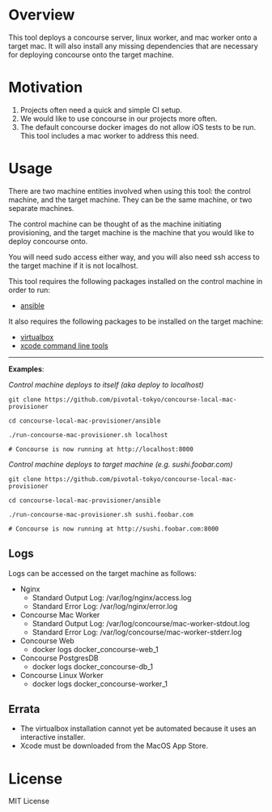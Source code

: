 # Overview

This tool deploys a concourse server, linux worker, and mac worker onto a target mac. It will also install any missing dependencies that are necessary for deploying concourse onto the target machine.

# Motivation

1. Projects often need a quick and simple CI setup.
1. We would like to use concourse in our projects more often.
1. The default concourse docker images do not allow iOS tests to be run. This tool includes a mac worker to address this need.

# Usage

There are two machine entities involved when using this tool: the control machine, and the target machine. They can be the same machine, or two separate machines.

The control machine can be thought of as the machine initiating provisioning, and the target machine is the machine that you would like to deploy concourse onto. 

You will need sudo access either way, and you will also need ssh access to the target machine if it is not localhost.

This tool requires the following packages installed on the control machine in order to run:
  * [ansible](http://docs.ansible.com/ansible/)

It also requires the following packages to be installed on the target machine:
  * [virtualbox](https://www.virtualbox.org/)
  * [xcode command line tools](https://developer.apple.com/xcode/)

----

**Examples**:

*Control machine deploys to itself (aka deploy to localhost)*

```
git clone https://github.com/pivotal-tokyo/concourse-local-mac-provisioner

cd concourse-local-mac-provisioner/ansible

./run-concourse-mac-provisioner.sh localhost

# Concourse is now running at http://localhost:8000
```

*Control machine deploys to target machine (e.g. sushi.foobar.com)*

```
git clone https://github.com/pivotal-tokyo/concourse-local-mac-provisioner

cd concourse-local-mac-provisioner/ansible

./run-concourse-mac-provisioner.sh sushi.foobar.com

# Concourse is now running at http://sushi.foobar.com:8000
```

## Logs

Logs can be accessed on the target machine as follows:

  * Nginx
    * Standard Output Log: /var/log/nginx/access.log
    * Standard Error Log: /var/log/nginx/error.log
  * Concourse Mac Worker
    * Standard Output Log: /var/log/concourse/mac-worker-stdout.log
    * Standard Error Log: /var/log/concourse/mac-worker-stderr.log
  * Concourse Web
    * docker logs docker_concourse-web_1
  * Concourse PostgresDB
    * docker logs docker_concourse-db_1
  * Concourse Linux Worker
    * docker logs docker_concourse-worker_1
  

## Errata

  * The virtualbox installation cannot yet be automated because it uses an interactive installer.
  * Xcode must be downloaded from the MacOS App Store.

# License

MIT License